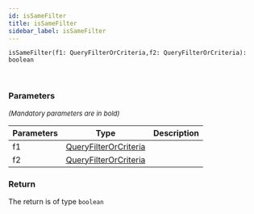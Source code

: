 ```yaml
---
id: isSameFilter
title: isSameFilter
sidebar_label: isSameFilter
---
```


```tsx
isSameFilter(f1: QueryFilterOrCriteria,f2: QueryFilterOrCriteria): boolean
```
<br/>



### Parameters

<font size="2"><i>(Mandatory parameters are in bold)</i></font>

| Parameters | Type | Description |
| --------- | ---- | ----------- |
| f1 | [QueryFilterOrCriteria](/framework-api/types/QueryFilterOrCriteria.md) |  |
| f2 | [QueryFilterOrCriteria](/framework-api/types/QueryFilterOrCriteria.md) |  |


### Return



The return is of type <code>boolean</code>